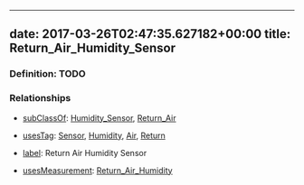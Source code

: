 
---
date: 2017-03-26T02:47:35.627182+00:00
title: Return_Air_Humidity_Sensor
---
### Definition: TODO

### Relationships

* [subClassOf](http://www.w3.org/2000/01/rdf-schema#subClassOf): [Humidity_Sensor](https://brickschema.org/schema/1.0/Brick#Humidity_Sensor), [Return_Air](https://brickschema.org/schema/1.0/Brick#Return_Air)

* [usesTag](https://brickschema.org/schema/1.0/BrickFrame#usesTag): [Sensor](https://brickschema.org/schema/1.0/BrickTag#Sensor), [Humidity](https://brickschema.org/schema/1.0/BrickTag#Humidity), [Air](https://brickschema.org/schema/1.0/BrickTag#Air), [Return](https://brickschema.org/schema/1.0/BrickTag#Return)

* [label](http://www.w3.org/2000/01/rdf-schema#label): Return Air Humidity Sensor

* [usesMeasurement](https://brickschema.org/schema/1.0/BrickFrame#usesMeasurement): [Return_Air_Humidity](https://brickschema.org/schema/1.0/Brick#Return_Air_Humidity)
